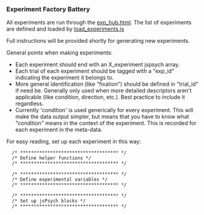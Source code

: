 ### Experiment Factory Battery

All experiments are run through the [exp_hub.html](exp_hub.html).
The list of experiments are defined and loaded by [load_experiments.js](static/js/load_experiments.js)

Full instructions will be provided shortly for generating new experiments.

General points when making experiments:
- Each experiment should end with an X_experiment jspsych array.
- Each trial of each experiment should be tagged with a "exp_id" indicating the experiment it belongs to.
- More general identification (like "fixation") should be defined in "trial_id" if need be. Generally only used when more detailed descriptors aren't applicable (like condition, direction, etc.). Best practice to include it regardless.
- Currently 'condition' is used generically for every experiment. This will make the data output simpler, but means that you have to know what "condition" means in the context of the experiment. This is recorded for each experiment in the meta-data.
 
 
For easy reading, set up each experiment in this way:
    
      /* ************************************ */
      /* Define helper functions */
      /* ************************************ */

      /* ************************************ */
      /* Define experimental variables */
      /* ************************************ */

      /* ************************************ */
      /* Set up jsPsych blocks */
      /* ************************************ */

